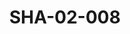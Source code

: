---
pid: SHA-02-008
title: SHA-02-008
language: en
original_label: 
rights: Sharhabil Ahmed
location_of_original: Sharhabil Ahmed
photographer_or_studio: 
scanned_from: photograph 12.2 by 16.4
_date: '1962'
location: Ethiopia, Massawa
description: Lunch at restaurant among them Hassan Saroji Sid Ahmed and Osman Hussain
additional_notes: 
permission_display: 'yes'
on_server: 'no'
on_website: 'no'
permalink: /photopages/en/SHA-02-008
layout: photo-page
---